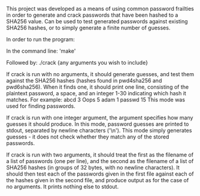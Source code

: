 This project was developed as a means of using common password frailties in order to generate and crack
passwords that have been hashed to a SHA256 value. Can be used to test generated passwords against existing
SHA256 hashes, or to simply generate a finite number of guesses.

In order to run the program:

In the command line: 'make'

Followed by: ./crack {any arguments you wish to include}

If crack is run with no arguments, it should generate guesses, and test them against the
SHA256 hashes (hashes found in pwd4sha256 and pwd6sha256). When it finds one, it should print one line, consisting of the plaintext password, a space, and an integer 1-30 indicating which hash it matches. For example:
abcd 3
Oops 5
adam 1
passwd 15
This mode was used for finding passwords.

If crack is run with one integer argument, the argument specifies how many guesses it should
produce. In this mode, password guesses are printed to stdout, separated by newline
characters ('\n'). This mode simply generates guesses - it does not check whether they match any of the
stored passwords.

If crack is run with two arguments, it should treat the first as the filename of a list of
passwords (one per line), and the second as the filename of a list of SHA256 hashes (in
groups of 32 bytes, with no newline characters). It should then test each of the passwords
given in the first file against each of the hashes given in the second file, and produce output
as for the case of no arguments. It prints nothing else to stdout.
